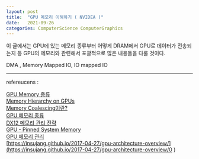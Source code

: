 ```yaml
---
layout: post
title:  "GPU 메모리 이해하기 ( NVIDEA )"
date:   2021-09-26
categories: ComputerScience ComputerGraphics
---
```


이 글에서는 GPU에 있는 메모리 종류부터 어떻게 DRAM에서 GPU로 데이터가 전송되는지 등 GPU의 메모리와 관련해서 포괄적으로 많은 내용들을 다룰 것이다.          

DMA , Memory Mapped IO, IO mapped IO

-----------------





refereucens :          

[GPU Memory 종류](https://mkblog.co.kr/2016/11/26/nvidia-gpu-memory-types/)         
[Memory Hierarchy on GPUs](https://mkblog.co.kr/2019/03/20/gpgpu-series-9-memory-hierarchy-on-gpus/)            
[Memory Coalescing이란?](https://mkblog.co.kr/2016/12/01/nvidia-gpu-memory-coalescing-coalesced-memory-access/)       
[GPU 메모리 종류](https://www.ce.jhu.edu/dalrymple/classes/602/Class13.pdf)          
[DX12 메모리 관리 전략](https://docs.microsoft.com/ko-kr/windows/win32/direct3d12/memory-management-strategies)                
[GPU - Pinned System Memory](https://mkblog.co.kr/2017/03/07/nvidia-gpu-pinned-host-memory-cuda/)      
[GPU 메모리 관리](https://gpuopen.com/wp-content/uploads/2018/05/gdc_2018_tutorial_memory_management_vulkan_dx12.pptx)       
[https://insujang.github.io/2017-04-27/gpu-architecture-overview/](https://insujang.github.io/2017-04-27/gpu-architecture-overview/0               )         